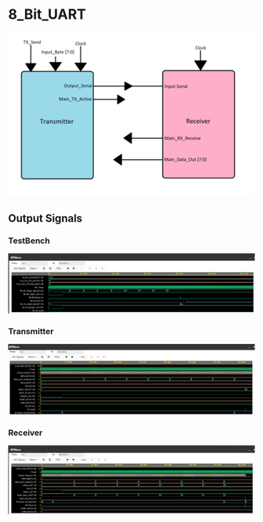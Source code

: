 # 8_Bit_UART


![](https://github.com/PatelVatsalB21/8_Bit_UART/blob/main/images/UART%20Diagram.png)

## Output Signals
### TestBench
![](https://github.com/PatelVatsalB21/8_Bit_UART/blob/main/images/UART%20TB%20Signal.png)
### Transmitter
![](https://github.com/PatelVatsalB21/8_Bit_UART/blob/main/images/UART%20TX%20Signal.png)
### Receiver
![](https://github.com/PatelVatsalB21/8_Bit_UART/blob/main/images/UART%20RX%20Signal.png)
